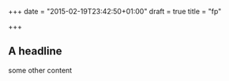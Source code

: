 +++
date = "2015-02-19T23:42:50+01:00"
draft = true
title = "fp"

+++
## A headline
some other content
